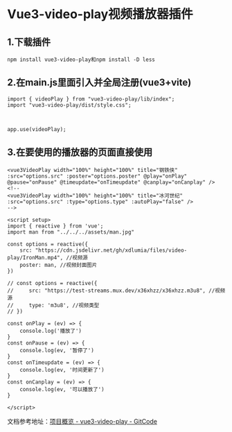 # Vue3-video-play视频播放器插件

## 1.下载插件   

```
npm install vue3-video-play和npm install -D less
```

## 2.在main.js里面引入并全局注册(vue3+vite)

```
import { videoPlay } from "vue3-video-play/lib/index";
import "vue3-video-play/dist/style.css";



app.use(videoPlay);
```

## 3.在要使用的播放器的页面直接使用

```vue
<vue3VideoPlay width="100%" height="100%" title="钢铁侠" :src="options.src" :poster="options.poster" @play="onPlay" @pause="onPause" @timeupdate="onTimeupdate" @canplay="onCanplay" />
<!-- 
<vue3VideoPlay width="100%" height="100%" title="冰河世纪" :src="options.src" :type="options.type" :autoPlay="false" />
-->

<script setup>
import { reactive } from 'vue';
import man from "../../../assets/man.jpg"

const options = reactive({
    src: "https://cdn.jsdelivr.net/gh/xdlumia/files/video-play/IronMan.mp4", //视频源
    poster: man, //视频封面图片
})

// const options = reactive({
//     src: "https://test-streams.mux.dev/x36xhzz/x36xhzz.m3u8", //视频源
//     type: 'm3u8', //视频类型
// })

const onPlay = (ev) => {
    console.log('播放了')
}
const onPause = (ev) => {
    console.log(ev, '暂停了')
}
const onTimeupdate = (ev) => {
    console.log(ev, '时间更新了')
}
const onCanplay = (ev) => {
    console.log(ev, '可以播放了')
}

</script>
```





文档参考地址：[项目概览 - vue3-video-play - GitCode](https://gitcode.com/xdlumia/vue3-video-play/overview?utm_source=csdn_github_accelerator&isLogin=1)